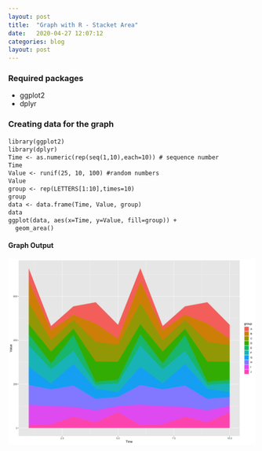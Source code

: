 ```yaml
---
layout: post
title:  "Graph with R - Stacket Area"
date:   2020-04-27 12:07:12
categories: blog
layout: post
---
```

### Required packages
* ggplot2
* dplyr

### Creating data for the graph
```
library(ggplot2)
library(dplyr)
Time <- as.numeric(rep(seq(1,10),each=10)) # sequence number
Time
Value <- runif(25, 10, 100) #random numbers
Value
group <- rep(LETTERS[1:10],times=10)
group
data <- data.frame(Time, Value, group)
data
ggplot(data, aes(x=Time, y=Value, fill=group)) + 
  geom_area()
```

#### Graph Output
![](/assets/img/images/stacked_01.png)
